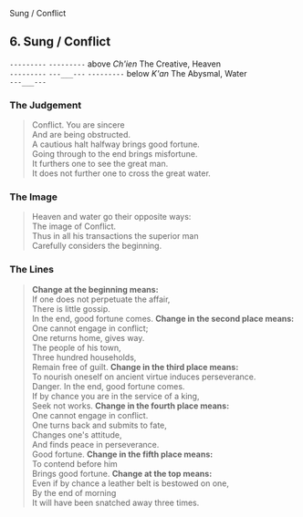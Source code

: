 Sung / Conflict
## 6. Sung / Conflict
```---------```
```---------``` above _Ch'ien_ The Creative, Heaven  
```---------```
```---___---```
```---------``` below _K'an_ The Abysmal, Water  
```---___---```
### The Judgement
> Conflict. You are sincere  
 And are being obstructed.  
 A cautious halt halfway brings good fortune.  
 Going through to the end brings misfortune.  
 It furthers one to see the great man.  
 It does not further one to cross the great water.
### The Image
> Heaven and water go their opposite ways:  
 The image of Conflict.  
 Thus in all his transactions the superior man  
 Carefully considers the beginning.
### The Lines

 > **Change at the beginning means:**  
 If one does not perpetuate the affair,  
 There is little gossip.  
 In the end, good fortune comes.
 > **Change in the second place means:**  
 One cannot engage in conflict;  
 One returns home, gives way.  
 The people of his town,  
 Three hundred households,  
 Remain free of guilt.
 > **Change in the third place means:**  
 To nourish oneself on ancient virtue induces perseverance.  
 Danger. In the end, good fortune comes.  
 If by chance you are in the service of a king,  
 Seek not works.
 > **Change in the fourth place means:**  
 One cannot engage in conflict.  
 One turns back and submits to fate,  
 Changes one's attitude,  
 And finds peace in perseverance.  
 Good fortune.
 > **Change in the fifth place means:**  
 To contend before him  
 Brings good fortune.
 > **Change at the top means:**  
 Even if by chance a leather belt is bestowed on one,  
 By the end of morning  
 It will have been snatched away three times.



